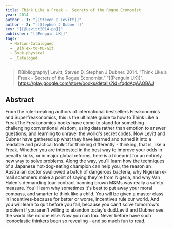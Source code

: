 ```yaml
---
title: Think Like a Freak -  Secrets of the Rogue Economist
year: 2014
author - 1: "[[Steven D Levitt]]"
author - 2: "[[Stephen J Dubner]]"
key: "[[@Levitt2014-pp]]"
publisher: "[[Penguin UK]]"
tags:
  - Notion-Catalogued
  - _BibTex-to-MD-Git
  - Book-physical
  - _Cataloged
---
```


> [!Bibliography]
> Levitt, Steven D, Stephen J Dubner. 2014. “Think Like a Freak -  Secrets of the Rogue Economist.” "[[Penguin UK]]". https://play.google.com/store/books/details?id=fqddAgAAQBAJ

## Abstract
From the rule-breaking authors of international bestsellers Freakonomics and Superfreakonomics, this is the ultimate guide to how to Think Like a FreakThe Freakonomics books have come to stand for something -  challenging conventional wisdom; using data rather than emotion to answer questions; and learning to unravel the world's secret codes. Now Levitt and Dubner have gathered up what they have learned and turned it into a readable and practical toolkit for thinking differently - thinking, that is, like a Freak. Whether you are interested in the best way to improve your odds in penalty kicks, or in major global reforms, here is a blueprint for an entirely new way to solve problems. Along the way, you'll learn how the techniques of a Japanese hot-dog-eating champion can help you, the reason an Australian doctor swallowed a batch of dangerous bacteria, why Nigerian e-mail scammers make a point of saying they're from Nigeria, and why Van Halen's demanding tour contract banning brown M&Ms was really a safety measure. You'll learn why sometimes it's best to put away your moral compass, and smarter to think like a child. You will be given a master class in incentives-because for better or worse, incentives rule our world. And you will learn to quit before you fail, because you can't solve tomorrow's problem if you aren't willing to abandon today's dud.Levitt and Dubner see the world like no one else. Now you can too. Never before have such iconoclastic thinkers been so revealing - and so much fun to read.
